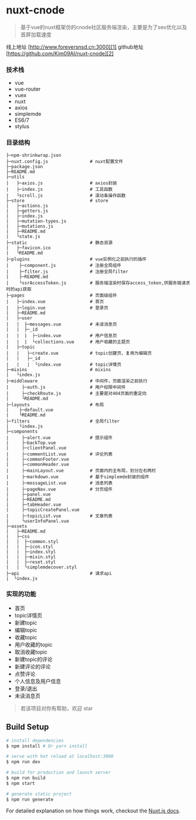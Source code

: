 # nuxt-cnode

> 基于vue的nuxt框架仿的cnode社区服务端渲染，主要是为了seo优化以及首屏加载速度


线上地址 [http://www.foreversnsd.cn:3000][1]
github地址 [https://github.com/Kim09AI/nuxt-cnode][2]

### 技术栈
- vue
- vue-router
- vuex
- nuxt
- axios
- simplemde
- ES6/7
- stylus

### 目录结构
```
├─npm-shrinkwrap.json
├─nuxt.config.js                # nuxt配置文件
├─package.json
├─README.md
├─utils
|   ├─axios.js                  # axios封装
|   ├─index.js                  # 工具函数
|   └scroll.js                  # 滚动条操作函数
├─store                         # store
|   ├─actions.js
|   ├─getters.js
|   ├─index.js
|   ├─mutation-types.js
|   ├─mutations.js
|   ├─README.md
|   └state.js
├─static                        # 静态资源
|   ├─favicon.ico
|   └README.md
├─plugins                       # vue实例化之前执行的插件
|    ├─component.js             # 注册全局组件
|    ├─filter.js                # 注册全局filter
|    ├─README.md                
|    └ssrAccessToken.js         # 服务端渲染时保存access_token,供服务端请求时的api获取
├─pages                         # 页面级组件
|   ├─index.vue                 # 首页
|   ├─login.vue                 # 登录页
|   ├─README.md 
|   ├─user
|   |  ├─messages.vue           # 未读消息页
|   |  ├─_id
|   |  |  ├─index.vue           # 用户信息页
|   |  |  └collections.vue      # 用户收藏的主题页
|   ├─topic
|   |   ├─create.vue            # topic创建页，复用为编辑页
|   |   ├─_id
|   |   |  └index.vue           # topic详情页
├─mixins                        # mixins
|   └index.js
├─middleware                    # 中间件，页面渲染之前执行
|     ├─auth.js                 # 用户权限中间件
|     ├─checkRoute.js           # 主要是对404页面的重定向
|     └README.md
├─layouts                       # 布局
|    ├─default.vue
|    └README.md
├─filters                       # 全局filter
|    └index.js
├─components
|     ├─alert.vue               # 提示组件
|     ├─backTop.vue
|     ├─clientPanel.vue
|     ├─commentList.vue         # 评论列表
|     ├─commonFooter.vue
|     ├─commonHeader.vue
|     ├─mainLayout.vue          # 页面内的主布局，划分左右两栏
|     ├─markdown.vue            # 基于simplemde封装的组件
|     ├─messageList.vue         # 消息列表
|     ├─pageNav.vue             # 分页组件
|     ├─panel.vue
|     ├─README.md
|     ├─tabHeader.vue
|     ├─topicCreatePanel.vue
|     ├─topicList.vue           # 文章列表
|     └userInfoPanel.vue
├─assets
|   ├─README.md
|   ├─css
|   |  ├─common.styl
|   |  ├─icon.styl
|   |  ├─index.styl
|   |  ├─mixin.styl
|   |  ├─reset.styl
|   |  └simplemdecover.styl
├─api                           # 请求api
|  └index.js
```

### 实现的功能
- 首页
- topic详情页
- 新建topic
- 编辑topic
- 收藏topic
- 用户收藏的topic
- 取消收藏topic
- 新建topic的评论
- 新建评论的评论
- 点赞评论
- 个人信息及用户信息
- 登录/退出
- 未读消息页

> 若该项目对你有帮助，欢迎 star

## Build Setup

``` bash
# install dependencies
$ npm install # Or yarn install

# serve with hot reload at localhost:3000
$ npm run dev

# build for production and launch server
$ npm run build
$ npm start

# generate static project
$ npm run generate
```

For detailed explanation on how things work, checkout the [Nuxt.js docs](https://github.com/nuxt/nuxt.js).


  [1]: http://www.foreversnsd.cn:3000
  [2]: https://github.com/Kim09AI/nuxt-cnode
  [3]: http://47.106.94.19:3000/node%E7%A4%BE%E5%8C%BA.png
  [4]: http://47.106.94.19:3000/nuxt-cnode.png
  [5]: http://47.106.94.19:3000/%E6%95%B0%E6%8D%AE.png
  [6]: http://47.106.94.19:3000/%E6%9C%80%E5%90%8E%E5%9B%9E%E5%A4%8D%E6%97%B6%E9%97%B4%E5%8F%8A%E5%BD%93%E5%89%8D%E6%97%B6%E9%97%B4.png